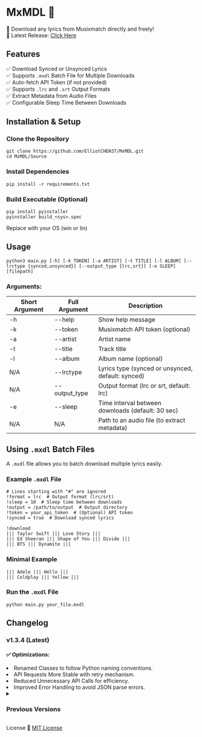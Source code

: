 # MxMDL 🎵
🚀 Download any lyrics from Musixmatch directly and freely!<br>
🔗 Latest Release: [Click Here](http://github.com/ElliotCHEN37/MxMDL/releases/latest)

## Features
✅ Download Synced or Unsynced Lyrics<br>
✅ Supports `.mxdl` Batch File for Multiple Downloads<br>
✅ Auto-fetch API Token (if not provided)<br>
✅ Supports `.lrc` and `.srt` Output Formats<br>
✅ Extract Metadata from Audio Files<br>
✅ Configurable Sleep Time Between Downloads<br>

## Installation & Setup
### Clone the Repository
```shell
git clone https://github.com/ElliotCHEN37/MxMDL.git
cd MxMDL/Source
```

### Install Dependencies
```shell
pip install -r requirements.txt
```

### Build Executable (Optional)
```shell
pip install pyinstaller
pyinstaller build_<sys>.spec
```

Replace <sys> with your OS (win or lin)

## Usage
```shell
python3 main.py [-h] [-k TOKEN] [-a ARTIST] [-t TITLE] [-l ALBUM] [--lrctype {synced,unsynced}] [--output_type {lrc,srt}] [-e SLEEP] [filepath]
```

### Arguments:
| Short Argument	 | Full Argument | Description                                       |
|-----------------|---------------|---------------------------------------------------|
| -h              | --help        | Show help message                                 |
| -k              | --token       | Musixmatch API token (optional)                   |
| -a              | --artist      | Artist name                                       |
| -t              | --title       | Track title                                       |
| -l              | --album       | Album name (optional)                             |
| N/A             | --lrctype     | Lyrics type (synced or unsynced, default: synced) |
| N/A             | --output_type | Output format (lrc or srt, default: lrc)          |
| -e              | --sleep       | Time interval between downloads (default: 30 sec) |
| N/A             | N/A           | Path to an audio file (to extract metadata)       |

## Using `.mxdl` Batch Files
A `.mxdl` file allows you to batch download multiple lyrics easily.

### Example `.mxdl` File
```
# Lines starting with "#" are ignored
!format = lrc  # Output format (lrc/srt)
!sleep = 10  # Sleep time between downloads
!output = /path/to/output  # Output directory
!token = your_api_token  # (Optional) API token
!synced = true  # Download synced lyrics

!download
||| Taylor Swift ||| Love Story |||
||| Ed Sheeran ||| Shape of You ||| Divide |||
||| BTS ||| Dynamite |||
```

### Minimal Example
```
||| Adele ||| Hello |||
||| Coldplay ||| Yellow |||
```

### Run the `.mxdl` File
```shell
python main.py your_file.mxdl
```

## Changelog
<h3>v1.3.4 (Latest)</h3>
<h4>✅ Optimizations:</h4>
<li>Renamed Classes to follow Python naming conventions.</li>
<li>API Requests More Stable with retry mechanism.</li>
<li>Reduced Unnecessary API Calls for efficiency.</li>
<li>Improved Error Handling to avoid JSON parse errors.</li>

<details>
<summary><h3>Previous Versions</h3></summary>
<h3>v1.3.3</h3>
<h4>🆕 New Features</h4>
<li>Sleep Time Customization</li>
<li><code>.mxdl</code> Batch File Support</li>
<li>Logging Enhancements</li>

<h3>v1.3.2</h3>
<h4>🔧 Code Refactor</h4>
<li>Better Logging</li>
<li>Improved Code Structure</li>
<li>API Endpoint Adjustments</li>

<h3>v1.3.1</h3>
<h4>🐛 Fix</h4>
<li>Fixed LRC Timing Issues</li>

<h3>v1.3</h3>
<h4>🆕 New Features</h4>
<li>Added <code>♪ Instrumental ♪</code> for instrumental songs</li>
<li>Support for SRT file output</li>
<li>Command-line arguments improvement</li>

<h3>v1.2</h3>
<h4>🆕 New</h4>
<li>Support for Direct File Input</li>
<h4>🐛 Fix</h4>
<li>Resolved Issues with Instrumental Songs</li>

<h3>v1.1</h3>
<h4>🐛 Fix</h4>
<li>Token Retrieval Optimization</li>
<h4>🆕 New</h4>
<li>Changelog Viewing via --chlog</li>
<h4>🔧 Optimization</h4>
<li>Code Structure Improvement</li>

<h3>v1.0</h3>
<h4>🎉 Initial Release</h4>

</details>

License
📜 [MIT License](LICENSE.txt)
